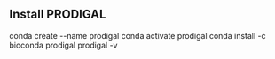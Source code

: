 ## Install PRODIGAL

conda create --name prodigal
conda activate prodigal
conda install -c bioconda prodigal
prodigal -v



